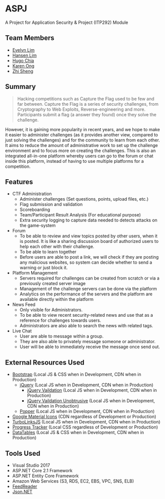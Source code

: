# ASPJ
A Project for Application Security & Project (ITP292) Module 
## Team Members
* [Evelyn Lim](https://github.com/elxwy)
* [Hansen Lim](https://github.com/hanlim83)
* [Hugo Chia](https://github.com/Kool-Koder)
* [Karen Ong](https://github.com/karen620)
* [Zhi Sheng](https://github.com/Yakzhisheng)

## Summary

>Hacking competitions such as Capture the Flag used to be few and far between. Capture the Flag is a series of security challenges, from Cryptography to Web Exploits, Reverse-engineering and more. Participants submit a flag (a answer they found) once they solve the challenge.

However, it is gaining more popularity in recent years, and we hope to make it easier to administer challenges (as it provides another view, compared to just solving the challenges) and for the community to learn from each other. It aims to reduce the amount of administrative work to set up the challenge environment and to focus more on creating the challenges. This is also an integrated all-in-one platform whereby users can go to the forum or chat inside this platform, instead of having to use multiple platforms for a competition.

## Features
- CTF Administration
  - Administer challenges (Set questions, points, upload files, etc.)
  - Flag submission and validation
  - Scoreboarding
  - Team/Participant Result Analysis (For educational purpose)
  - Extra security logging to capture data needed to detects attacks on the game-system
- Forum
  - To be able to review and view topics posted by other users, when it is posted. It is like a sharing discussion board of authorized users to help each other with their challenge. 
  - To be able to learn together
  - Before users are able to post a link, we will check if they are posting any malicious websites, so system can decide whether to send a warning or just block it.
- Platform Management
  - Servers required for challenges can be created from scratch or via a previously created server image
  - Management of the challenge servers can be done via the platform
  - Analytics on the performance of the servers and the platform are available directly within the platform
- News Feed 
  - Only visible for Administrators.
  - To be able to view recent security-related news and use that as a reference for challenges towards users.
  - Administrators are also able to search the news with related tags.
- Live Chat
  - User are able to message within a group.
  - They are also able to privately message someone or administrator.
  - User will be able to immediately receive the message once send out.

## External Resources Used
- [Bootstrap](https://github.com/twbs/bootstrap) (Local JS & CSS when in Development, CDN when in Production)
   - [jQuery](https://github.com/jquery/jquery) (Local JS when in Development, CDN when in Production)
      - [jQuery Vaildation](https://github.com/jquery-validation/jquery-validation) (Local JS when in Development, CDN when in Production)
      - [jQuery Vaildation Unobtrusive](https://github.com/aspnet/jquery-validation-unobtrusive) (Local JS when in Development, CDN when in Production)
   - [Popper](https://github.com/FezVrasta/popper.js) (Local JS when in Development, CDN when in Production)
- [Google Material Icons](https://github.com/google/material-design-icons) (CDN regardless of Development or Production)
- [TurboLinksJS](https://github.com/turbolinks/turbolinks) (Local JS when in Development, CDN when in Production)
- [Progress Tracker](https://github.com/NigelOToole/progress-tracker/) (Local CSS regardless of Development or Production)
- [DataTables](https://datatables.net/) (Local JS & CSS when in Development, CDN when in Production)

## Tools Used
- Visual Studio 2017
- ASP.NET Core 2.1 Framework
- ASP.NET Entity Core Framework
- Amazon Web Services (S3, RDS, EC2, EBS, VPC, SNS, ELB)
- [FeedReader](https://github.com/codehollow/FeedReader)
- [Json.NET](https://github.com/JamesNK/Newtonsoft.Json)